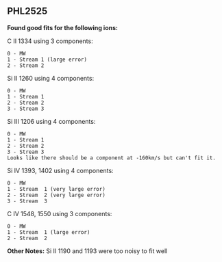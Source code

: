 ## PHL2525
**Found good fits for the following ions:**

C II 1334 using 3 components:
``` 
0 - MW
1 - Stream 1 (large error)
2 - Stream 2
```

Si II 1260 using 4 components:
```
0 - MW
1 - Stream 1
2 - Stream 2
3 - Stream 3
```
Si III 1206 using 4 components:
```
0 - MW
1 - Stream 1
2 - Stream 2
3 - Stream 3
Looks like there should be a component at -160km/s but can't fit it.
```
Si IV 1393, 1402 using 4 components:
```
0 - MW
1 - Stream  1 (very large error)
2 - Stream  2 (very large error)
3 - Stream  3
```
C IV 1548, 1550 using 3 components:
```
0 - MW
1 - Stream  1 (large error)
2 - Stream  2
```

**Other Notes:**
Si II 1190 and 1193 were too noisy to fit well